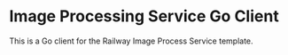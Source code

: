 # Image Processing Service Go Client

This is a Go client for the Railway Image Process Service template.
